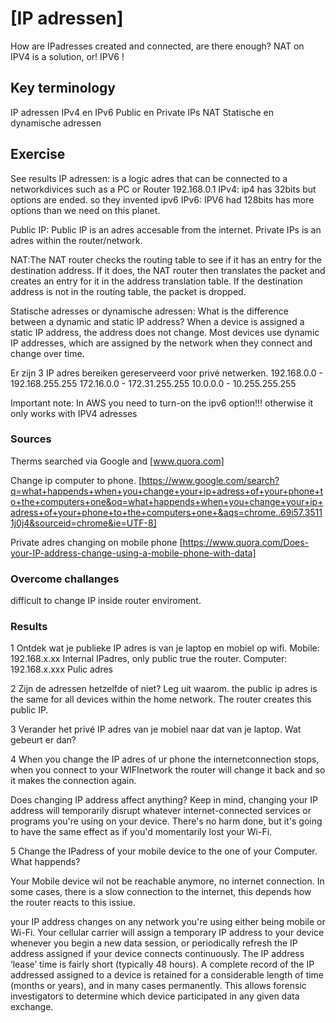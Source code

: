 # [IP adressen]
How are IPadresses created and connected, are there enough? NAT on IPV4 is a solution, or!  IPV6 ! 

## Key terminology

IP adressen
IPv4 en IPv6
Public en Private IPs
NAT
Statische en dynamische adressen

## Exercise
See results 
IP adressen: 
is a logic adres that can be connected to a networkdivices such as a PC or Router 192.168.0.1
IPv4: ip4 has 32bits but options are ended. so they invented ipv6
IPv6: IPV6 had 128bits has more options than we need on this planet. 

Public IP:  Public IP is an adres accesable from the internet.
Private IPs is an adres within the router/network. 

NAT:The NAT router checks the routing table to see if it has an entry for the destination address. If it does, the NAT router then translates the packet and creates an entry for it in the address translation table. If the destination address is not in the routing table, the packet is dropped.

Statische adresses or dynamische adressen: 
What is the difference between a dynamic and static IP address? When a device is assigned a static IP address, the address does not change. Most devices use dynamic IP addresses, which are assigned by the network when they connect and change over time.

Er zijn 3 IP adres bereiken gereserveerd voor privé netwerken.
192.168.0.0 - 192.168.255.255
172.16.0.0 - 172.31.255.255
10.0.0.0 - 10.255.255.255

Important note: In AWS you need to turn-on the ipv6 option!!! otherwise it only works with IPV4 adresses

### Sources
Therms searched via Google and [www.quora.com]

Change ip computer to phone. 
[https://www.google.com/search?q=what+happends+when+you+change+your+ip+adress+of+your+phone+to+the+computers+one&oq=what+happends+when+you+change+your+ip+adress+of+your+phone+to+the+computers+one+&aqs=chrome..69i57.35111j0j4&sourceid=chrome&ie=UTF-8]

Private adres changing on mobile phone
[https://www.quora.com/Does-your-IP-address-change-using-a-mobile-phone-with-data]


### Overcome challanges
difficult to change IP inside router enviroment. 

### Results
1 Ontdek wat je publieke IP adres is van je laptop en mobiel op wifi.
Mobile:     192.168.x.xx   Internal IPadres, only public true the router. 
Computer:   192.168.x.xxx  Pulic adres

2 Zijn de adressen hetzelfde of niet? Leg uit waarom.
the public ip adres is the same for all devices within the home network. The router creates this public IP. 

3 Verander het privé IP adres van je mobiel naar dat van je laptop. Wat gebeurt er dan?

4 When you change the IP adres of ur phone the internetconnection stops, when you connect to your WIFInetwork the router will change it back and so it makes the connection again. 

Does changing IP address affect anything?
Keep in mind, changing your IP address will temporarily disrupt whatever internet-connected services or programs you're using on your device. There's no harm done, but it's going to have the same effect as if you'd momentarily lost your Wi-Fi.

5 Change the IPadress of your mobile device to the one of your Computer. What happends?

Your Mobile device wil not be reachable anymore, no internet connection. In some cases, there is a slow connection to the internet, this depends how the router reacts to this issiue. 

your IP address changes on any network you're using either being mobile or Wi-Fi.
Your cellular carrier will assign a temporary IP address to your device whenever you begin a new data session, or periodically refresh the IP address assigned if your device connects continuously.
The IP address ‘lease’ time is fairly short (typically 48 hours). A complete record of the IP addressed assigned to a device is retained for a considerable length of time (months or years), and in many cases permanently. This allows forensic investigators to determine which device participated in any given data exchange.
